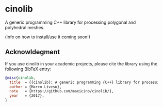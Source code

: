 # cinolib
A generic programming C++ library for processing polygonal and polyhedral meshes.

(info on how to install/use it coming soon!)


## Acknowldegment
If you use cinolib in your academic projects, please cite the library using the following 
BibTeX entry:

```bibtex
@misc{cinolib,
  title  = {{cinolib}: A generic programming {C++} library for processing polygonal and polyhedral meshes},
  author = {Marco Livesu},
  note   = {https://github.com/maxicino/cinolib/},
  year   = {2017},
}
```